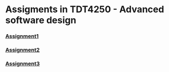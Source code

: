 # Assigments in TDT4250 - Advanced software design

### [Assignment1](assignment1/)

### [Assignment2](assignment2/)

### [Assignment3](assignment3/)
